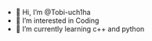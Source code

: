 - 👋 Hi, I’m @Tobi-uch1ha
- 👀 I’m interested in Coding
- 🌱 I’m currently learning c++ and python
<!---
Tobi-uch1ha/Tobi-uch1ha is a ✨ special ✨ repository because its `README.md` (this file) appears on your GitHub profile.
You can click the Preview link to take a look at your changes.
--->
